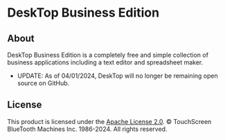 # DeskTop Business Edition

## About

DeskTop Business Edition is a completely free and simple collection of business applications including a text editor and spreadsheet maker.

- UPDATE: As of 04/01/2024, DeskTop will no longer be remaining open source on GitHub.

## License

This product is licensed under the [Apache License 2.0](https://github.com/TouchScreen-BlueTooth-Machines/DeskTop/blob/main/LICENSE). © TouchScreen BlueTooth Machines Inc. 1986-2024. All rights reserved.
